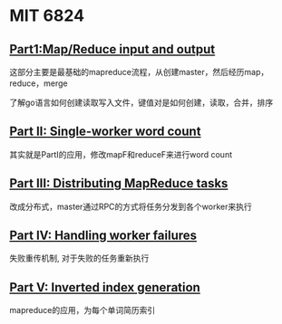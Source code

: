 # MIT 6824

## [Part1:Map/Reduce input and output](https://github.com/zzzyyyxxxmmm/MIT6824_Distribute_System/tree/master/src/mapreduce)

这部分主要是最基础的mapreduce流程，从创建master，然后经历map，reduce，merge

了解go语言如何创建读取写入文件，键值对是如何创建，读取，合并，排序

## [Part II: Single-worker word count](https://github.com/zzzyyyxxxmmm/MIT6824_Distribute_System/tree/master/src/main)

其实就是PartI的应用，修改mapF和reduceF来进行word count

## [Part III: Distributing MapReduce tasks](https://github.com/zzzyyyxxxmmm/MIT6824_Distribute_System/tree/master/src/mapreduce#part-iii-distributing-mapreduce-tasks)

改成分布式，master通过RPC的方式将任务分发到各个worker来执行

## [Part IV: Handling worker failures](https://github.com/zzzyyyxxxmmm/MIT6824_Distribute_System/tree/master/src/mapreduce#part-iv-handling-worker-failures)

失败重传机制, 对于失败的任务重新执行

## [Part V: Inverted index generation](https://github.com/zzzyyyxxxmmm/MIT6824_Distribute_System/tree/master/src/mapreduce#part-v-inverted-index-generation)

mapreduce的应用，为每个单词简历索引